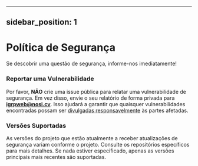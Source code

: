 
---
sidebar_position: 1
---

# Política de Segurança

Se descobrir uma questão de segurança, informe-nos imediatamente!

### Reportar uma Vulnerabilidade

Por favor, **NÃO** crie uma issue pública para relatar uma vulnerabilidade de segurança. Em vez disso, envie o seu relatório de forma privada para **igrpweb@nosi.cv**. Isso ajudará a garantir que quaisquer vulnerabilidades encontradas possam ser [divulgadas responsavelmente](https://en.wikipedia.org/wiki/Responsible_disclosure) às partes afetadas.

### Versões Suportadas

As versões do projeto que estão atualmente a receber atualizações de segurança variam conforme o projeto.
Consulte os repositórios específicos para mais detalhes.
Se nada estiver especificado, apenas as versões principais mais recentes são suportadas.
